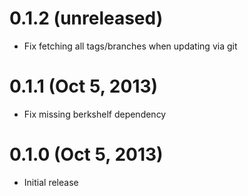 
# 0.1.2 (unreleased)

* Fix fetching all tags/branches when updating via git

# 0.1.1 (Oct 5, 2013)

* Fix missing berkshelf dependency

# 0.1.0 (Oct 5, 2013)

* Initial release
